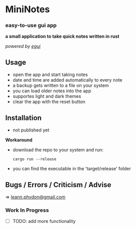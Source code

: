 # MiniNotes
### easy-to-use gui app
**a small application to take quick notes written in rust**

*powered by [egui](https://github.com/emilk/egui)*

## Usage 

- open the app and start taking notes
- date and time are added automatically to every note
- a backup gets written to a file on your system
- you can load older notes into the app
- supportes light and dark themes
- clear the app with the reset button

## Installation
- not published yet

**Workaround**
- download the repo to your system and run:
	```
	cargo run --release
	```
- you can find the executable in the 'target/release' folder

## Bugs / Errors / Criticism / Advise
=> leann.phydon@gmail.com

### Work In Progress
- [ ] TODO: add more functionality
